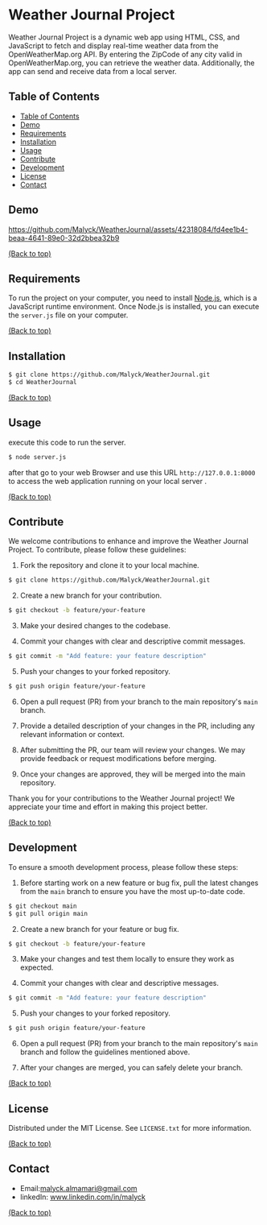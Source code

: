 # Weather Journal Project

Weather Journal Project is a dynamic web app using HTML, CSS, and JavaScript to fetch and display real-time weather data from the OpenWeatherMap.org API. By entering the ZipCode of any city valid in OpenWeatherMap.org, you can retrieve the weather data. Additionally, the app can send and receive data from a local server.

## Table of Contents
- [Table of Contents](#Table-of-Contents)
- [Demo](#demo)
- [Requirements](#Requirements)
- [Installation](#Installation)
- [Usage](#usage)
- [Contribute](#contributing)
- [Development](#Development)
- [License](#license)
- [Contact](#Contact)

## Demo

https://github.com/Malyck/WeatherJournal/assets/42318084/fd4ee1b4-beaa-4641-89e0-32d2bbea32b9



[(Back to top)](#table-of-contents)

## Requirements 
To run the project on your computer, you need to install [Node.js](https://nodejs.org/en), which is a JavaScript runtime environment. Once Node.js is installed, you can execute the `server.js` file on your computer.

[(Back to top)](#table-of-contents)

## Installation 


```bash
$ git clone https://github.com/Malyck/WeatherJournal.git
$ cd WeatherJournal
```

[(Back to top)](#table-of-contents)


## Usage

execute this code to run the server.
```bash
$ node server.js
```
after that go to your web Browser and use this URL `http://127.0.0.1:8000`  to access the web application running on your local server .

[(Back to top)](#table-of-contents)


## Contribute


We welcome contributions to enhance and improve the Weather Journal Project. To contribute, please follow these guidelines:

1. Fork the repository and clone it to your local machine.
```bash
$ git clone https://github.com/Malyck/WeatherJournal.git
```

2. Create a new branch for your contribution.
```bash
$ git checkout -b feature/your-feature
```

3. Make your desired changes to the codebase.

4. Commit your changes with clear and descriptive commit messages.
```bash
$ git commit -m "Add feature: your feature description"
```

5. Push your changes to your forked repository.
```bash
$ git push origin feature/your-feature
```

6. Open a pull request (PR) from your branch to the main repository's `main` branch.

7. Provide a detailed description of your changes in the PR, including any relevant information or context.

8. After submitting the PR, our team will review your changes. We may provide feedback or request modifications before merging.

9. Once your changes are approved, they will be merged into the main repository.

Thank you for your contributions to the Weather Journal project! We appreciate your time and effort in making this project better.


[(Back to top)](#table-of-contents)


## Development

To ensure a smooth development process, please follow these steps:

1. Before starting work on a new feature or bug fix, pull the latest changes from the `main` branch to ensure you have the most up-to-date code.
```bash
$ git checkout main
$ git pull origin main
```

2. Create a new branch for your feature or bug fix.
```bash
$ git checkout -b feature/your-feature
```

3. Make your changes and test them locally to ensure they work as expected.

4. Commit your changes with clear and descriptive messages.
```bash
$ git commit -m "Add feature: your feature description"
```

5. Push your changes to your forked repository.
```bash
$ git push origin feature/your-feature
```

6. Open a pull request (PR) from your branch to the main repository's `main` branch and follow the guidelines mentioned above.

7. After your changes are merged, you can safely delete your branch.




[(Back to top)](#table-of-contents)

## License

Distributed under the MIT License. See `LICENSE.txt` for more information.



[(Back to top)](#table-of-contents)

 

## Contact

* Email:malyck.almamari@gmail.com
* linkedIn: www.linkedin.com/in/malyck

[(Back to top)](#table-of-contents)
